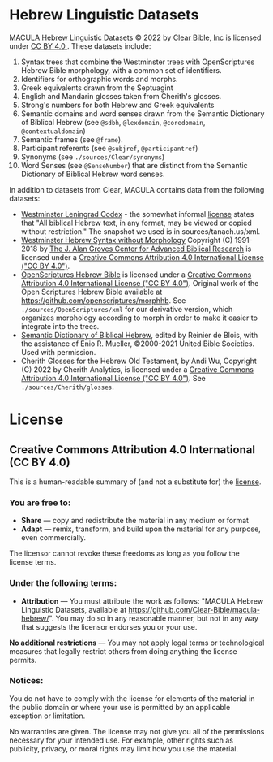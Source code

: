 # Hebrew Linguistic Datasets

[MACULA Hebrew Linguistic Datasets](http://github.com/Clear-Bible/macula-hebrew/) © 2022 by [Clear Bible, Inc](http://www.clear.bible) is licensed under [CC BY 4.0 ](http://creativecommons.org/licenses/by/4.0/).  These datasets include:

1. Syntax trees that combine the Westminster trees with OpenScriptures Hebrew Bible morphology, with a common set of identifiers.
2. Identifiers for orthographic words and morphs.
3. Greek equivalents drawn from the Septuagint
4. English and Mandarin glosses taken from Cherith's glosses.
5. Strong's numbers for both Hebrew and Greek equivalents
6. Semantic domains and word senses drawn from the Semantic Dictionary of Biblical Hebrew (see `@sdbh`, `@lexdomain`, `@coredomain`, `@contextualdomain`)
7. Semantic frames (see `@frame`).
8. Participant referents (see `@subjref`, `@participantref`)
9. Synonyms (see `./sources/Clear/synonyms`)
10. Word Senses (see `@SenseNumber`) that are distinct from the Semantic Dictionary of Biblical Hebrew word senses.

In addition to datasets from Clear, MACULA contains data from the following datasets:

- [Westminster Leningrad Codex](tanach.us/) - the somewhat informal [license](http://tanach.us/License.html) states that "All biblical Hebrew text, in any format, may be viewed or copied without restriction." The snapshot we used is in sources/tanach.us/xml.
- [Westminster Hebrew Syntax without Morphology](https://github.com/Clear-Bible/macula-hebrew/tree/main/sources/GrovesCenter) Copyright (C) 1991-2018 by [The J. Alan Groves Center for Advanced Biblical Research](https://www.grovescenter.org/) is licensed under a [Creative Commons Attribution 4.0 International License ("CC BY 4.0")](https://creativecommons.org/licenses/by/4.0/).
- [OpenScriptures Hebrew Bible](https://hb.openscriptures.org) is licensed under a [Creative Commons Attribution 4.0 International License ("CC BY 4.0")](https://creativecommons.org/licenses/by/4.0/). Original work of the Open Scriptures Hebrew Bible available at https://github.com/openscriptures/morphhb.  See `./sources/OpenScriptures/xml` for our derivative version, which organizes morphology according to morph in order to make it easier to integrate into the trees.
- [Semantic Dictionary of Biblical Hebrew](https://semanticdictionary.org/), edited by Reinier de Blois, with the assistance of Enio R. Mueller, ©2000-2021 United Bible Societies. Used with permission. 
- Cherith Glosses for the Hebrew Old Testament, by Andi Wu, Copyright (C) 2022 by Cherith Analytics, is licensed under a  [Creative Commons Attribution 4.0 International License ("CC BY 4.0")](https://creativecommons.org/licenses/by/4.0/). See `./sources/Cherith/glosses`.

# License

## Creative Commons Attribution 4.0 International (CC BY 4.0)

This is a human-readable summary of (and not a substitute for) the [license](http://creativecommons.org/licenses/by/4.0/).

### You are free to:

 * **Share** — copy and redistribute the material in any medium or format
 * **Adapt** — remix, transform, and build upon the material
for any purpose, even commercially.

The licensor cannot revoke these freedoms as long as you follow the license terms.

### Under the following terms:

 * **Attribution** — You must attribute the work as follows: "MACULA Hebrew Linguistic Datasets, available at https://github.com/Clear-Bible/macula-hebrew/". You may do so in any reasonable manner, but not in any way that suggests the licensor endorses you or your use.

**No additional restrictions** — You may not apply legal terms or technological measures that legally restrict others from doing anything the license permits.

### Notices:

You do not have to comply with the license for elements of the material in the public domain or where your use is permitted by an applicable exception or limitation.

No warranties are given. The license may not give you all of the permissions necessary for your intended use. For example, other rights such as publicity, privacy, or moral rights may limit how you use the material.
